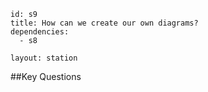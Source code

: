 ````
id: s9
title: How can we create our own diagrams?
dependencies:
  - s8

layout: station
````
##Key Questions